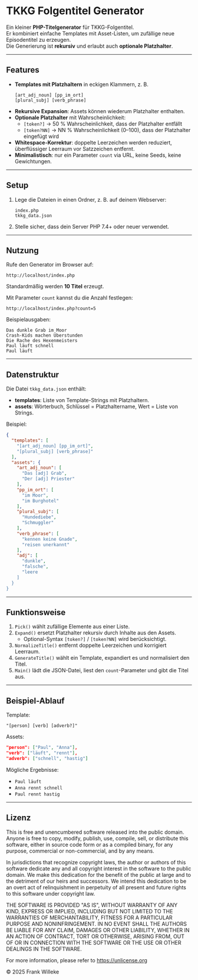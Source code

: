 # TKKG Folgentitel Generator

Ein kleiner **PHP-Titelgenerator** für TKKG-Folgentitel.  
Er kombiniert einfache Templates mit Asset-Listen, um zufällige neue Episodentitel zu erzeugen.  
Die Generierung ist **rekursiv** und erlaubt auch **optionale Platzhalter**.

---

## Features

- **Templates mit Platzhaltern** in eckigen Klammern, z. B.  
  ```text
  [art_adj_noun] [pp_im_ort]
  [plural_subj] [verb_phrase]
  ```
- **Rekursive Expansion**: Assets können wiederum Platzhalter enthalten.
- **Optionale Platzhalter** mit Wahrscheinlichkeit:  
  - `[token?]` → 50 % Wahrscheinlichkeit, dass der Platzhalter entfällt  
  - `[token?NN]` → NN % Wahrscheinlichkeit (0–100), dass der Platzhalter eingefügt wird  
- **Whitespace-Korrektur**: doppelte Leerzeichen werden reduziert, überflüssiger Leerraum vor Satzzeichen entfernt.
- **Minimalistisch**: nur ein Parameter `count` via URL, keine Seeds, keine Gewichtungen.

---

## Setup

1. Lege die Dateien in einen Ordner, z. B. auf deinem Webserver:
   ```
   index.php
   tkkg_data.json
   ```
2. Stelle sicher, dass dein Server PHP 7.4+ oder neuer verwendet.

---

## Nutzung

Rufe den Generator im Browser auf:

```url
http://localhost/index.php
```

Standardmäßig werden **10 Titel** erzeugt.  

Mit Parameter `count` kannst du die Anzahl festlegen:

```url
http://localhost/index.php?count=5
```

Beispielausgaben:

```
Das dunkle Grab im Moor
Crash-Kids machen Überstunden
Die Rache des Hexenmeisters
Paul läuft schnell
Paul läuft
```

---

## Datenstruktur

Die Datei `tkkg_data.json` enthält:

- **templates**: Liste von Template-Strings mit Platzhaltern.
- **assets**: Wörterbuch, Schlüssel = Platzhaltername, Wert = Liste von Strings.

Beispiel:

```json
{
  "templates": [
    "[art_adj_noun] [pp_im_ort]",
    "[plural_subj] [verb_phrase]"
  ],
  "assets": {
    "art_adj_noun": [
      "Das [adj] Grab",
      "Der [adj] Priester"
    ],
    "pp_im_ort": [
      "im Moor",
      "im Burghotel"
    ],
    "plural_subj": [
      "Hundediebe",
      "Schmuggler"
    ],
    "verb_phrase": [
      "kennen keine Gnade",
      "reisen unerkannt"
    ],
    "adj": [
      "dunkle",
      "falsche",
      "leere
    ]
  }
}
```

---

## Funktionsweise

1. `Pick()` wählt zufällige Elemente aus einer Liste.
2. `Expand()` ersetzt Platzhalter rekursiv durch Inhalte aus den Assets.  
   - Optional-Syntax `[token?]` / `[token?NN]` wird berücksichtigt.
3. `NormalizeTitle()` entfernt doppelte Leerzeichen und korrigiert Leerraum.
4. `GenerateTitle()` wählt ein Template, expandiert es und normalisiert den Titel.
5. `Main()` lädt die JSON-Datei, liest den `count`-Parameter und gibt die Titel aus.

---

## Beispiel-Ablauf

Template:  
```
"[person] [verb] [adverb?]"
```

Assets:  
```json
"person": ["Paul", "Anna"],
"verb": ["läuft", "rennt"],
"adverb": ["schnell", "hastig"]
```

Mögliche Ergebnisse:  
- `Paul läuft`  
- `Anna rennt schnell`  
- `Paul rennt hastig`  

---

## Lizenz

This is free and unencumbered software released into the public domain.
Anyone is free to copy, modify, publish, use, compile, sell, or distribute this software, either in source code form or as a compiled binary, for any purpose, commercial or non-commercial, and by any means.

In jurisdictions that recognize copyright laws, the author or authors of this software dedicate any and all copyright interest in the software to the public domain. We make this dedication for the benefit of the public at large and to the detriment of our heirs and successors. We intend this dedication to be an overt act of relinquishment in perpetuity of all present and future rights to this software under copyright law.

THE SOFTWARE IS PROVIDED "AS IS", WITHOUT WARRANTY OF ANY KIND, EXPRESS OR IMPLIED, INCLUDING BUT NOT LIMITED TO THE WARRANTIES OF MERCHANTABILITY, FITNESS FOR A PARTICULAR PURPOSE AND NONINFRINGEMENT. IN NO EVENT SHALL THE AUTHORS BE LIABLE FOR ANY CLAIM, DAMAGES OR OTHER LIABILITY, WHETHER IN AN ACTION OF CONTRACT, TORT OR OTHERWISE, ARISING FROM, OUT OF OR IN CONNECTION WITH THE SOFTWARE OR THE USE OR OTHER DEALINGS IN THE SOFTWARE.

For more information, please refer to https://unlicense.org

© 2025 Frank Willeke